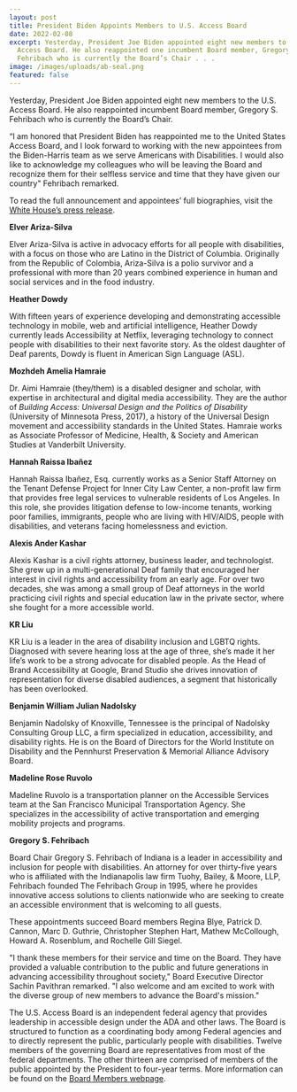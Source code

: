 ```yaml
---
layout: post
title: President Biden Appoints Members to U.S. Access Board
date: 2022-02-08
excerpt: Yesterday, President Joe Biden appointed eight new members to the U.S.
  Access Board. He also reappointed one incumbent Board member, Gregory S.
  Fehribach who is currently the Board’s Chair . . .
image: /images/uploads/ab-seal.png
featured: false
---
```

Yesterday, President Joe Biden appointed eight new members to the U.S. Access Board. He also reappointed incumbent Board member, Gregory S. Fehribach who is currently the Board’s Chair.

“I am honored that President Biden has reappointed me to the United States Access Board, and I look forward to working with the new appointees from the Biden-Harris team as we serve Americans with Disabilities. I would also like to acknowledge my colleagues who will be leaving the Board and recognize them for their selfless service and time that they have given our country" Fehribach remarked.

To read the full announcement and appointees’ full biographies, visit the [White House’s press release](https://www.whitehouse.gov/briefing-room/statements-releases/2022/02/07/president-biden-announces-key-appointees/).

**Elver Ariza-Silva**

Elver Ariza-Silva is active in advocacy efforts for all people with disabilities, with a focus on those who are Latino in the District of Columbia. Originally from the Republic of Colombia, Ariza-Silva is a polio survivor and a professional with more than 20 years combined experience in human and social services and in the food industry.

**Heather Dowdy**

With fifteen years of experience developing and demonstrating accessible technology in mobile, web and artificial intelligence, Heather Dowdy currently leads Accessibility at Netflix, leveraging technology to connect people with disabilities to their next favorite story. As the oldest daughter of Deaf parents, Dowdy is fluent in American Sign Language (ASL).

**Mozhdeh Amelia Hamraie**

Dr. Aimi Hamraie (they/them) is a disabled designer and scholar, with expertise in architectural and digital media accessibility. They are the author of *Building Access: Universal Design and the Politics of Disability* (University of Minnesota Press, 2017), a history of the Universal Design movement and accessibility standards in the United States. Hamraie works as Associate Professor of Medicine, Health, & Society and American Studies at Vanderbilt University.

**Hannah Raissa Ibañez**

Hannah Raissa Ibañez, Esq. currently works as a Senior Staff Attorney on the Tenant Defense Project for Inner City Law Center, a non-profit law firm that provides free legal services to vulnerable residents of Los Angeles. In this role, she provides litigation defense to low-income tenants, working poor families, immigrants, people who are living with HIV/AIDS, people with disabilities, and veterans facing homelessness and eviction.

**Alexis Ander Kashar**

Alexis Kashar is a civil rights attorney, business leader, and technologist. She grew up in a multi-generational Deaf family that encouraged her interest in civil rights and accessibility from an early age. For over two decades, she was among a small group of Deaf attorneys in the world practicing civil rights and special education law in the private sector, where she fought for a more accessible world.

**KR Liu**

KR Liu is a leader in the area of disability inclusion and LGBTQ rights. Diagnosed with severe hearing loss at the age of three, she’s made it her life’s work to be a strong advocate for disabled people. As the Head of Brand Accessibility at Google, Brand Studio she drives innovation of representation for diverse disabled audiences, a segment that historically has been overlooked.

**Benjamin William Julian Nadolsky**

Benjamin Nadolsky of Knoxville, Tennessee is the principal of Nadolsky Consulting Group LLC, a firm specialized in education, accessibility, and disability rights. He is on the Board of Directors for the World Institute on Disability and the Pennhurst Preservation & Memorial Alliance Advisory Board.

**Madeline Rose Ruvolo**

Madeline Ruvolo is a transportation planner on the Accessible Services team at the San Francisco Municipal Transportation Agency. She specializes in the accessibility of active transportation and emerging mobility projects and programs.

**Gregory S. Fehribach**

Board Chair Gregory S. Fehribach of Indiana is a leader in accessibility and inclusion for people with disabilities. An attorney for over thirty-five years who is affiliated with the Indianapolis law firm Tuohy, Bailey, & Moore, LLP, Fehribach founded The Fehribach Group in 1995, where he provides innovative access solutions to clients nationwide who are seeking to create an accessible environment that is welcoming to all guests.

These appointments succeed Board members Regina Blye, Patrick D. Cannon, Marc D. Guthrie, Christopher Stephen Hart, Mathew McCollough, Howard A. Rosenblum, and Rochelle Gill Siegel.

"I thank these members for their service and time on the Board. They have provided a valuable contribution to the public and future generations in advancing accessibility throughout society," Board Executive Director Sachin Pavithran remarked. "I also welcome and am excited to work with the diverse group of new members to advance the Board's mission."

The U.S. Access Board is an independent federal agency that provides leadership in accessible design under the ADA and other laws. The Board is structured to function as a coordinating body among Federal agencies and to directly represent the public, particularly people with disabilities. Twelve members of the governing Board are representatives from most of the federal departments. The other thirteen are comprised of members of the public appointed by the President to four-year terms. More information can be found on the [Board Members webpage](https://www.access-board.gov/about/board-members/).
